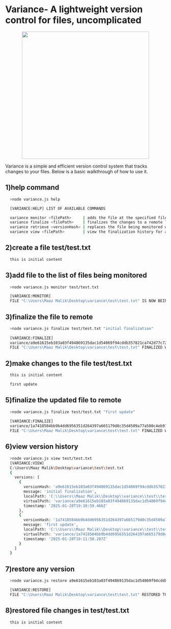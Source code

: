 # Variance- A lightweight version control for files, uncomplicated

<p align="center">
    <img src="https://github.com/user-attachments/assets/4ff476e7-b287-425f-b68e-c31e36c472c1" width="400" height="400">
</p>


Variance is a simple and efficient version control system that tracks changes to your files. Below is a basic walkthrough of how to use it.

## 1)help command
```bash
  >node variance.js help

  [VARIANCE:HELP] LIST OF AVAILABLE COMMANDS

  variance monitor <filePath>     | adds the file at the specified file path to the list of files being monitored
  variance finalize <filePath>    | finalizes the changes to a remote location
  variance retrieve <versionHash> | replaces the file being monitored with the version specified by the versionHash
  variance view <filePath>        | view the finalization history for a given file at the specified file path
```

## 2)create a file test/test.txt
```test/test.txt
  this is initial content
```

## 3)add file to the list of files being monitored
```bash
  >node variance.js monitor test/test.txt

  [VARIANCE:MONITOR]
  FILE "C:\Users\Maaz Malik\Desktop\variance\test\test.txt" IS NOW BEING MONITORED FOR CHANGES
```

## 3)finalize the file to remote
```bash
  >node variance.js finalize test/test.txt "initial finalization"
  
  [VARIANCE:FINALIZE]
  variance/a9e61615eb103a03f494869135dac1d54069f94cddb357821ca742d77c722672/test.txt
  FILE "C:\Users\Maaz Malik\Desktop\variance\test\test.txt" FINALIZED WITH VERSION HASH a9e61615eb103a03f494869135dac1d54069f94cddb357821ca742d77c722672
```

## 2)make changes to the file test/test.txt
```test/test.txt
  this is initial content

  first update
```

## 5)finalize the updated file to remote
```bash
  >node variance.js finalize test/test.txt "first update"
      
  [VARIANCE:FINALIZE]
  variance/1a7418504bb9b4dd6956351d264397a665179d8c35d4509a77a500c4eb911268/test.txt
  FILE "C:\Users\Maaz Malik\Desktop\variance\test\test.txt" FINALIZED WITH VERSION HASH 1a7418504bb9b4dd6956351d264397a665179d8c35d4509a77a500c4eb911268
```

## 6)view version history

```bash
  >node variance.js view test/test.txt
  [VARIANCE:VIEW]
  C:\Users\Maaz Malik\Desktop\variance\test\test.txt
  {
    versions: [
      {
        versionHash: 'a9e61615eb103a03f494869135dac1d54069f94cddb357821ca742d77c722672',
        message: 'initial finalization',
        localPath: 'C:\\Users\\Maaz Malik\\Desktop\\variance\\test\\test.txt',
        virtualPath: 'variance/a9e61615eb103a03f494869135dac1d54069f94cddb357821ca742d77c722672/test.txt',
        timestamp: '2025-01-28T19:10:59.466Z'
      },
      {
        versionHash: '1a7418504bb9b4dd6956351d264397a665179d8c35d4509a77a500c4eb911268',
        message: 'first update',
        localPath: 'C:\\Users\\Maaz Malik\\Desktop\\variance\\test\\test.txt',
        virtualPath: 'variance/1a7418504bb9b4dd6956351d264397a665179d8c35d4509a77a500c4eb911268/test.txt',
        timestamp: '2025-01-28T19:11:58.287Z'
      }
    ]
  }
```

## 7)restore any version
```bash
  >node variance.js restore a9e61615eb103a03f494869135dac1d54069f94cddb357821ca742d77c722672

  [VARIANCE:RESTORE]
  FILE "C:\Users\Maaz Malik\Desktop\variance\test\test.txt" RESTORED TO VERSION a9e61615eb103a03f494869135dac1d54069f94cddb357821ca742d77c722672 : initial finalization"
```

## 8)restored file changes in test/test.txt
```test/test.txt
  this is initial content
```
